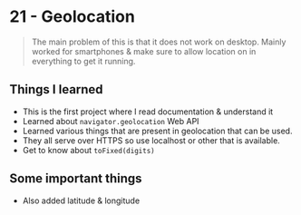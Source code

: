 # 21 - Geolocation

> The main problem of this is that it does not work on desktop. Mainly worked for smartphones & make sure to allow location on in everything to get it running.

## Things I learned
- This is the first project where I read documentation & understand it
- Learned about `navigator.geolocation` Web API
- Learned various things that are present in geolocation that can be used.
- They all serve over HTTPS so use localhost or other that is available.
- Get to know about `toFixed(digits)`

## Some important things
- Also added latitude & longitude